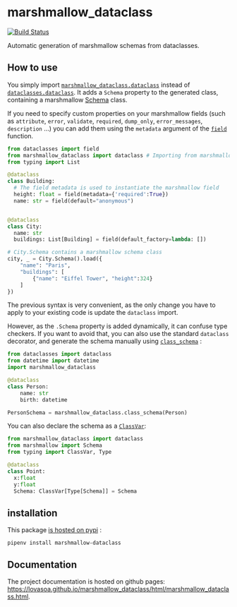 # marshmallow_dataclass
[![Build Status](https://travis-ci.org/lovasoa/marshmallow_dataclass.svg?branch=master)](https://travis-ci.org/lovasoa/marshmallow_dataclass)

Automatic generation of marshmallow schemas from dataclasses.

## How to use

You simply import
[`marshmallow_dataclass.dataclass`](https://lovasoa.github.io/marshmallow_dataclass/html/marshmallow_dataclass.html#marshmallow_dataclass.dataclass)
instead of
[`dataclasses.dataclass`](https://docs.python.org/3/library/dataclasses.html#dataclasses.dataclass).
It adds a `Schema` property to the generated class,
containing a marshmallow
[Schema](https://marshmallow.readthedocs.io/en/2.x-line/api_reference.html#marshmallow.Schema)
class.

If you need to specify custom properties on your marshmallow fields
(such as `attribute`, `error`, `validate`, `required`, `dump_only`, `error_messages`, `description` ...)
you can add them using the `metadata` argument of the
[`field`](https://docs.python.org/3/library/dataclasses.html#dataclasses.field)
function.

```python
from dataclasses import field
from marshmallow_dataclass import dataclass # Importing from marshmallow_dataclass instead of dataclasses
from typing import List

@dataclass
class Building:
  # The field metadata is used to instantiate the marshmallow field
  height: float = field(metadata={'required':True})
  name: str = field(default="anonymous")


@dataclass
class City:
  name: str
  buildings: List[Building] = field(default_factory=lambda: [])

# City.Schema contains a marshmallow schema class
city, _ = City.Schema().load({
    "name": "Paris",
    "buildings": [
        {"name": "Eiffel Tower", "height":324}
    ]
})
```

The previous  syntax is very convenient, as the only change
you have to apply to your existing code is update the
`dataclass` import.

However, as the `.Schema` property is added dynamically,
it can confuse type checkers.
If you want to avoid that, you can also use the standard
`dataclass` decorator, and generate the schema manually
using
[`class_schema`](https://lovasoa.github.io/marshmallow_dataclass/html/marshmallow_dataclass.html#marshmallow_dataclass.class_schema)
:

```python
from dataclasses import dataclass
from datetime import datetime
import marshmallow_dataclass

@dataclass
class Person:
    name: str
    birth: datetime

PersonSchema = marshmallow_dataclass.class_schema(Person)
```

You can also declare the schema as a
[`ClassVar`](https://docs.python.org/3/library/typing.html#typing.ClassVar):

```python
from marshmallow_dataclass import dataclass
from marshmallow import Schema
from typing import ClassVar, Type

@dataclass
class Point:
  x:float
  y:float
  Schema: ClassVar[Type[Schema]] = Schema
```

## installation
This package [is hosted on pypi](https://pypi.org/project/marshmallow-dataclass/) :

```shell
pipenv install marshmallow-dataclass
```

## Documentation

The project documentation is hosted on github pages:
https://lovasoa.github.io/marshmallow_dataclass/html/marshmallow_dataclass.html.
